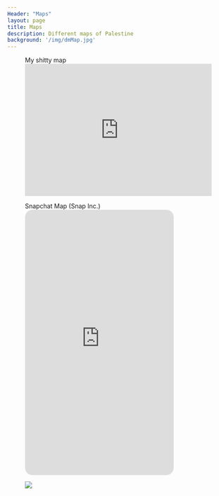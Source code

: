 ```yaml
---
Header: "Maps"
layout: page
title: Maps
description: Different maps of Palestine
background: '/img/dmMap.jpg'
---
```

<figure>
<figcaption>My shitty map</figcaption>
<iframe src="https://api.mapbox.com/styles/v1/marymichael/cjtkh4jyq0am91flqv0nex5va.html?fresh=true&title=true&access_token=pk.eyJ1IjoibWFyeW1pY2hhZWwiLCJhIjoiY2pyaDFkcXh2MnFkazRhbW11cGltNmlseCJ9.SORv6TYY8vs480ZDrDFvrg#11.6/31.518104/34.474008/0" width="100%" height ="300px" frameborder="0"></iframe>
</figure>

<figure>
<figcaption>Snapchat Map (Snap Inc.)</figcaption>
<div style="width: 336px; height: 600px; border-radius: 16px; overflow: hidden; border: 1px solid rgb(223, 227, 231); position: relative; z-index: 1;"><iframe src="https://map.snapchat.com/embed/1556846447455/@34.413175,-119.825760,12.00z" width="100%" height="100%" frameborder="0" style="position: absolute; top: 0px; bottom: 0px; left: 0px; right: 0px;"></iframe></div>
</figure>

<figure>
<img src="img/irwinGazaMap.gif">
</figure>
